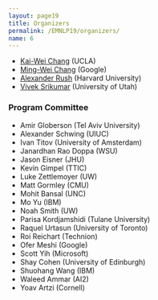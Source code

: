 ```yaml
---
layout: page19
title: Organizers
permalink: /EMNLP19/organizers/
name: 6
---
```


* [Kai-Wei Chang](http://kwchang.net) (UCLA)
* [Ming-Wei Chang](https://ming-wei-chang.github.io/) (Google)
* [Alexander Rush](http://people.seas.harvard.edu/~srush/) (Harvard University)
* [Vivek Srikumar](http://svivek.com) (University of Utah)


### Program Committee

* Amir Globerson (Tel Aviv University)
* Alexander Schwing (UIUC)
* Ivan Titov (University of Amsterdam)
* Janardhan Rao Doppa (WSU)
* Jason Eisner (JHU)
* Kevin Gimpel (TTIC)
* Luke Zettlemoyer (UW)
* Matt Gormley (CMU)
* Mohit Bansal (UNC)
* Mo Yu (IBM)
* Noah Smith (UW)
* Parisa Kordjamshidi (Tulane University)
* Raquel Urtasun (University of Toronto)
* Roi Reichart (Technion)
* Ofer Meshi (Google)
* Scott Yih (Microsoft)
* Shay Cohen (University of Edinburgh)
* Shuohang Wang (IBM)
* Waleed Ammar (AI2)
* Yoav Artzi (Cornell)
